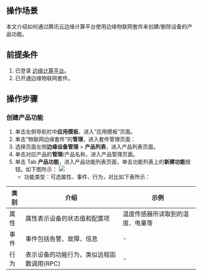 ## 操作场景
本文介绍如何通过腾讯云边缘计算平台使用边缘物联网套件来创建/删除设备的产品功能。

## 前提条件
1. 已登录 [边缘计算平台](https://console.cloud.tencent.com/iecp)。
2. 已开通边缘物联网套件。

## 操作步骤
### 创建产品功能

1. 单击左侧导航栏中**应用模板**，进入“应用模板”页面。
2. 单击“物联网边缘套件”的**管理**，进入套件管理页面：
3. 选择页面左侧**边缘设备管理** > **产品列表**，进入产品列表页面。
4. 单击对应产品的**管理**/产品名称，进入产品管理页面。
5. 单击 Tab **产品功能**，进入产品功能列表页面，单击功能列表上的**新建功能**按钮。如下图所示：
![](https://qcloudimg.tencent-cloud.cn/raw/032825b3d9fe00ddd6524892eda4f741.png)
	-  功能类型：可选属性、事件、行为，对比如下表所示：
   
|类别|  介绍|  示例|
| --|--|--|
|属性|  属性表示设备的状态值和配置项|  温度传感器所读取到的温度、电量等|
| 事件|  事件包括告警、故障、信息|  -|
| 行为  |表示设备的功能行为，类似远程函数调用(RPC)  |-|
   
